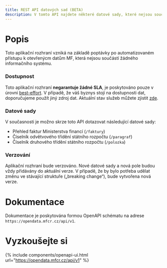 ```yaml
---
title: REST API datových sad (BETA)
description: V tomto API najdete některé datové sady, které nejsou součástí žádného většího informačního systému. API je v pilotním provozu.
---
```


# Popis

Toto aplikační rozhraní vzniká na základě poptávky po automatizovaném přístupu k otevřenýcm datům MF, která nejsou součástí žádného informačního systému.

### Dostupnost

Toto aplikační rozhraní **negarantuje žádné SLA**, je poskytováno pouze v úrovni [best-effort](https://cs.wikipedia.org/wiki/Best-effort). V případě, že váš byznys stojí na dostupnosti dat, doporučujeme použít jiný zdroj dat. Aktuální stav služeb můžete zjistit [zde]({{site.data.settings.status_url}}).

### Datové sady

V současnosti je možno skrze toto API dotazovat následující datové sady:
 - Přehled faktur Ministerstva financí (`/faktury`)
 - Číselník odvětvového třídění státního rozpočtu (`/paragraf`)
 - Číselník druhového třídění státního rozpočtu (`/polozka`)

### Verzování
Aplikační rozhraní bude verzováno. Nové datové sady a nová pole budou vždy přidávány do aktuální verze. V případě, že by bylo potřeba udělat změnu ve stávající struktuře („breaking change“), bude vytvořena nová verze.

# Dokumentace 

Dokumentace je poskytována formou OpenAPI schématu na adrese `https://opendata.mfcr.cz/api/v1`.

# Vyzkoušejte si

{% include components/openapi-ui.html url="https://opendata.mfcr.cz/api/v1" %}